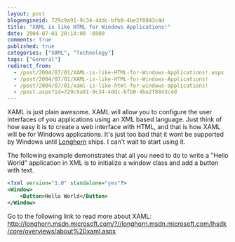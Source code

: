 ```yaml
---
layout: post
blogengineid: 729c9a91-9c34-4ddc-bfb0-4be2f8843c4d
title: "XAML is like HTML for Windows Applications!"
date: 2004-07-01 20:14:00 -0500
comments: true
published: true
categories: ["XAML", "Technology"]
tags: ["General"]
redirect_from: 
  - /post/2004/07/01/XAML-is-like-HTML-for-Windows-Applications!.aspx
  - /post/2004/07/01/XAML-is-like-HTML-for-Windows-Applications!
  - /post/2004/07/01/xaml-is-like-html-for-windows-applications!
  - /post.aspx?id=729c9a91-9c34-4ddc-bfb0-4be2f8843c4d
---
```


XAML is just plain awesome. XAML will allow you to configure the user interfaces of you applications using an XML based language. Just think of how easy it is to create a web interface with HTML, and that is how XAML will be for Windows applications. It's just too bad that it wont be supported by Windows until [Longhorn](http://msdn.microsoft.com/longhorn/) ships. I can't wait to start using it.

The following example demonstrates that all you need to do to write a "Hello World" application in XML is to initialize a window class and add a button with text.

```xml
<?xml version="1.0" standalone="yes"?>
<Window>
    <Button>Hello World</Button>
</Window>
```

Go to the following link to read more about XAML: <a href="http://longhorn.msdn.microsoft.com/?//longhorn.msdn.microsoft.com/lhsdk/core/overviews/about%20xaml.aspx">http://longhorn.msdn.microsoft.com/?//longhorn.msdn.microsoft.com/lhsdk/core/overviews/about%20xaml.aspx</a>
